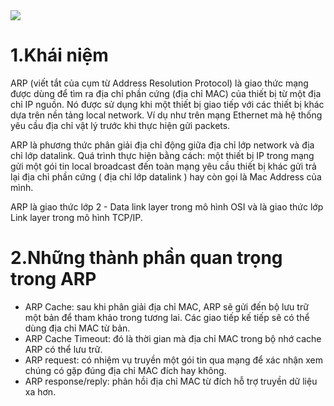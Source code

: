 <img src="https://www.totolink.vn/public/uploads/img_post/arp-la-gi-muc-dich-va-cach-thuc-hoat-dong-cua-arp-1.jpg">

# 1.Khái niệm
ARP (viết tắt của cụm từ Address Resolution Protocol) là giao thức mạng được dùng để tìm ra địa chỉ phần cứng (địa chỉ MAC) của thiết bị từ một địa chỉ IP nguồn. Nó được sử dụng khi một thiết bị giao tiếp với các thiết bị khác dựa trên nền tảng local network. Ví dụ như trên mạng Ethernet mà hệ thống yêu cầu địa chỉ vật lý trước khi thực hiện gửi packets. 

ARP là phương thức phân giải địa chỉ động giữa địa chỉ lớp network và địa chỉ lớp datalink. Quá trình thực hiện bằng cách: một thiết bị IP trong mạng gửi một gói tin local broadcast đến toàn mạng yêu cầu thiết bị khác gửi trả lại địa chỉ phần cứng ( địa chỉ lớp datalink ) hay còn gọi là Mac Address của mình.
 
ARP là giao thức lớp 2 - Data link layer trong mô hình OSI và là giao thức lớp Link layer trong mô hình TCP/IP.

# 2.Những thành phần quan trọng trong ARP
- ARP Cache: sau khi phân giải địa chỉ MAC, ARP sẽ gửi đến bộ lưu trữ một bản để tham khảo trong tương lai. Các giao tiếp kế tiếp sẽ có thể dùng địa chỉ MAC từ bản.
- ARP Cache Timeout: đó là thời gian mà địa chỉ MAC trong bộ nhớ cache ARP có thể lưu trữ.
- ARP request: có nhiệm vụ truyền một gói tin qua mạng để xác nhận xem chúng có gặp đúng địa chỉ MAC đích hay không.
- ARP response/reply: phản hồi địa chỉ MAC từ đích hỗ trợ truyền dữ liệu xa hơn.

